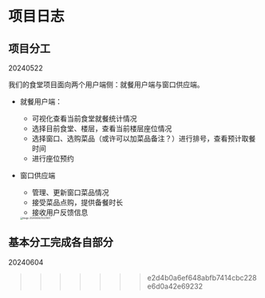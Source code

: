 # 项目日志

## 项目分工

20240522

 我们的食堂项目面向两个用户端侧：就餐用户端与窗口供应端。

- 就餐用户端：

  - 可视化查看当前食堂就餐统计情况
  - 选择目前食堂、楼层，查看当前楼层座位情况
  - 选择窗口、选购菜品（或许可以加菜品备注？）进行排号，查看预计取餐时间
  - 进行座位预约

- 窗口供应端

  - 管理、更新窗口菜品情况
  - 接受菜品点购，提供备餐时长
  - 接收用户反馈信息

  <img src="C:\Users\weihua\AppData\Roaming\Typora\typora-user-images\image-20240606210221801.png" alt="image-20240606210221801" style="zoom:30%;" />

基本分工完成各自部分
-------

20240604


>>>>>>> e2d4b0a6ef648abfb7414cbc228e6d0a42e69232
